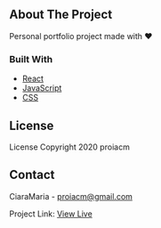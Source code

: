 <!-- ABOUT THE PROJECT -->
## About The Project

Personal portfolio project made with &hearts;

### Built With

* [React](https://reactjs.org)
* [JavaScript](https://developer.mozilla.org/en-US/docs/Web/JavaScript)
* [CSS](https://developer.mozilla.org/en-US/docs/Web/CSS)

<!-- LICENSE -->
## License

License Copyright 2020 proiacm



<!-- CONTACT -->
## Contact

CiaraMaria - proiacm@gmail.com

Project Link: [View Live](https://proiacm.github.io/)